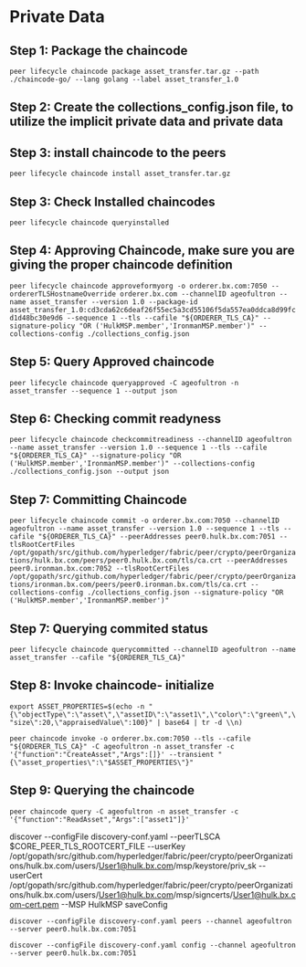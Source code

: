 # Private Data 

## Step 1: Package the chaincode

`peer lifecycle chaincode package asset_transfer.tar.gz --path ./chaincode-go/ --lang golang --label asset_transfer_1.0`

## Step 2: Create the collections_config.json file, to utilize the implicit private data and private data

## Step 3: install chaincode to the peers

`peer lifecycle chaincode install asset_transfer.tar.gz`

## Step 3: Check Installed chaincodes

`peer lifecycle chaincode queryinstalled`

## Step 4: Approving Chaincode, make sure you are giving the proper chaincode definition

`peer lifecycle chaincode approveformyorg -o orderer.bx.com:7050 --ordererTLSHostnameOverride orderer.bx.com --channelID ageofultron --name asset_transfer --version 1.0 --package-id asset_transfer_1.0:cd3cda62c6deaf26f55ec5a3cd55106f5da557ea0ddca8d99fcd1d48bc30e9d6 --sequence 1 --tls --cafile "${ORDERER_TLS_CA}" --signature-policy "OR ('HulkMSP.member','IronmanMSP.member')" --collections-config ./collections_config.json`

## Step 5: Query Approved chaincode

`peer lifecycle chaincode queryapproved -C ageofultron -n asset_transfer --sequence 1 --output json`

## Step 6: Checking commit readyness

`peer lifecycle chaincode checkcommitreadiness --channelID ageofultron --name asset_transfer --version 1.0 --sequence 1 --tls --cafile "${ORDERER_TLS_CA}" --signature-policy "OR ('HulkMSP.member','IronmanMSP.member')" --collections-config ./collections_config.json --output json`

## Step 7: Committing Chaincode

`peer lifecycle chaincode commit -o orderer.bx.com:7050 --channelID ageofultron --name asset_transfer --version 1.0 --sequence 1 --tls --cafile "${ORDERER_TLS_CA}" --peerAddresses peer0.hulk.bx.com:7051 --tlsRootCertFiles /opt/gopath/src/github.com/hyperledger/fabric/peer/crypto/peerOrganizations/hulk.bx.com/peers/peer0.hulk.bx.com/tls/ca.crt --peerAddresses peer0.ironman.bx.com:7052 --tlsRootCertFiles /opt/gopath/src/github.com/hyperledger/fabric/peer/crypto/peerOrganizations/ironman.bx.com/peers/peer0.ironman.bx.com/tls/ca.crt --collections-config ./collections_config.json --signature-policy "OR ('HulkMSP.member','IronmanMSP.member')"`

## Step 7: Querying commited status

`peer lifecycle chaincode querycommitted --channelID ageofultron --name asset_transfer --cafile "${ORDERER_TLS_CA}"`

## Step 8: Invoke chaincode- initialize 

`export ASSET_PROPERTIES=$(echo -n "{\"objectType\":\"asset\",\"assetID\":\"asset1\",\"color\":\"green\",\"size\":20,\"appraisedValue\":100}" | base64 | tr -d \\n)`

`peer chaincode invoke -o orderer.bx.com:7050 --tls --cafile "${ORDERER_TLS_CA}" -C ageofultron -n asset_transfer -c '{"function":"CreateAsset","Args":[]}' --transient "{\"asset_properties\":\"$ASSET_PROPERTIES\"}"`

## Step 9: Querying the chaincode

`peer chaincode query -C ageofultron -n asset_transfer -c '{"function":"ReadAsset","Args":["asset1"]}'`



discover --configFile discovery-conf.yaml --peerTLSCA $CORE_PEER_TLS_ROOTCERT_FILE --userKey /opt/gopath/src/github.com/hyperledger/fabric/peer/crypto/peerOrganizations/hulk.bx.com/users/User1@hulk.bx.com/msp/keystore/priv_sk --userCert /opt/gopath/src/github.com/hyperledger/fabric/peer/crypto/peerOrganizations/hulk.bx.com/users/User1@hulk.bx.com/msp/signcerts/User1@hulk.bx.com-cert.pem --MSP HulkMSP saveConfig

`discover --configFile discovery-conf.yaml peers --channel ageofultron --server peer0.hulk.bx.com:7051`

`discover --configFile discovery-conf.yaml config --channel ageofultron --server peer0.hulk.bx.com:7051`